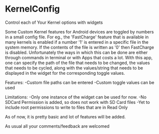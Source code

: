 # KernelConfig
Control each of Your Kernel options with widgets

Some Custom Kernel features for Android devices are toggled by numbers in a small config file. For eg., the 'FastCharge' feature that is available in many kernels is enabled if a number '1' is entered in a specific file in the system memory. If the contents of the file is written as '0' then FastCharge is disabled. Unfortunately the ways in which this can be done are either through commands in terminal or with Apps that costs a lot.
With this app, one can specify the path of the file that needs to be changed, the values that needs to be cycled, along with the values/string that needs to be displayed in the widget for the corresponding toggle values.

Features:
-Custom file paths can be entered
-Custom toggle values can be used

Limitations:
-Only one instance of the widget can be used for now.
-No SDCard Permission is added, so does not work with SD Card files
-Yet to include root permissions to write to files that are in Read Only

As of now, it is pretty basic and lot of features will be added.

As usual all your comments/feedback are welcomed 
